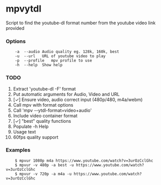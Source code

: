 # mpvytdl

 Script to find the youtube-dl format number from the youtube video link provided

### Options
```	-v	--video	Video quality eg. 144p, 720p, best
	-a	--audio	Audio quality eg. 128k, 160k, best
	-u	--url	URL of youtube video to play
	-p	--profile	mpv profile to use
	-h	--help	Show help
```

### TODO
1.	Extract 'youtube-dl -F' format
2.	Put automatic arguments for Audio, Video and URL
3.	[✓] Ensure video, audio correct input (480p/480, m4a/webm)
4.	Call mpv with format options
5.	Call 'mpv --ytdl-format=video+audio'
6.	Include video container format
7.	[✓] "best" quality functions
8.	Populate -h Help
9.	Usage text
10.	60fps quality support

### Examples

```
	$ mpvur 1080p m4a https://www.youtube.com/watch?v=3urOzCclGhc
	$ mpvur -v 480p -a best -u https://www.youtube.com/watch?v=3urOzCclGhc
	$ mpvur -v 720p -a m4a -u https://www.youtube.com/watch?v=3urOzCclGhc
```

